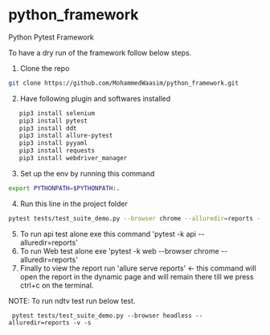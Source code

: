 # python_framework
Python Pytest Framework


To have a dry run of the framework follow below steps.
1. Clone the repo 
```sh
git clone https://github.com/MohammedWaasim/python_framework.git
```
2. Have following plugin and softwares installed
```sh
   pip3 install selenium
   pip3 install pytest
   pip3 install ddt
   pip3 install allure-pytest
   pip3 install pyyaml
   pip3 install requests
   pip3 install webdriver_manager
 ```
3. Set up the env by running this command 
```sh
export PYTHONPATH=$PYTHONPATH:.
```
4. Run this line in the project folder 
```sh
pytest tests/test_suite_demo.py --browser chrome --alluredir=reports --env staging
```
5. To run api test alone exe this command 'pytest -k api --alluredir=reports'
7. To run Web test alone exe 'pytest -k web --browser chrome --alluredir=reports'
6. Finally to view the report run 'allure serve reports' <- this command will open the report in the dynamic page and
will remain there till we press ctrl+c on the terminal.

NOTE: To run ndtv test run below test.

```shell script
 pytest tests/test_suite_demo.py --browser headless --alluredir=reports -v -s
```
  
